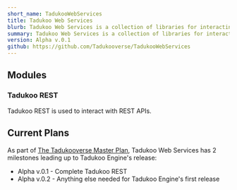 ```yaml
---
short_name: TadukooWebServices
title: Tadukoo Web Services
blurb: Tadukoo Web Services is a collection of libraries for interacting with web services.
summary: Tadukoo Web Services is a collection of libraries for interacting with web services.
version: Alpha v.0.1
github: https://github.com/Tadukooverse/TadukooWebServices
---
```

## Modules

### Tadukoo REST
Tadukoo REST is used to interact with REST APIs.

## Current Plans
As part of [The Tadukooverse Master Plan](/about/Tadukooverse-Master-Plan.html), Tadukoo Web Services has 2 milestones leading up to Tadukoo Engine's release:
- Alpha v.0.1 - Complete Tadukoo REST
- Alpha v.0.2 - Anything else needed for Tadukoo Engine's first release
